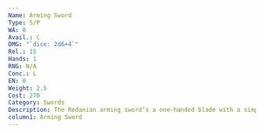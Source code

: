 ```yaml
---
Name: Arming Sword
Type: S/P
WA: 0
Avail.: C
DMG: "`dice: 2d6+4`"
Rel.: 15
Hands: 1
RNG: N/A
Conc.: L
EN: 0
Weight: 2.5
Cost: 270
Category: Swords
Description: The Redanian arming sword’s a one-handed blade with a simple curved guard and sharp edge. Heh, with Reda- nia spreading out across the North to “defend” us, these arming swords are showin’ up all over.
column1: Arming Sword
---
```

